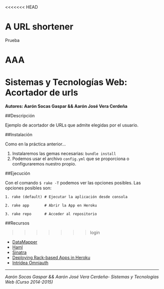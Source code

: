 <<<<<<< HEAD
# A URL shortener
Prueba

AAA
=======
# Sistemas y Tecnologías Web: Acortador de urls

**Autores: Aarón Socas Gaspar && Aarón José Vera Cerdeña**

##Descripción

Ejemplo de acortador de URLs que admite elegidas por el usuario.


##Instalación

Como en la práctica anterior...

1. Instalaremos las gemas necesarias: `bundle install`
2. Podemos usar el archivo `config.yml` que se proporciona o configuraremos nuestro propio.


##Ejecución

Con el comando `$ rake -T` podemos ver las opciones posibles.
Las opciones posibles son:

```
1. rake (default) # Ejecutar la aplicación desde consola

2. rake app       # Abrir la App en Heroku 

3. rake repo      # Acceder al repositorio
```


##Recursos
>>>>>>> login

* [DataMapper](http://datamapper.org/getting-started.html)
* [Haml](http://haml.info/)
* [Sinatra](http://www.sinatrarb.com/)
* [Deploying Rack-based Apps in Heroku](https://devcenter.heroku.com/articles/rack)
* [Intridea Omniauth](https://github.com/intridea/omniauth)

-------------------------
*Aarón Socas Gaspar && Aarón José Vera Cerdeña- Sistemas y Tecnologías Web (Curso 2014-2015)*
